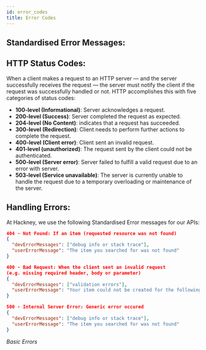 ```yaml
---
id: error_codes
title: Error Codes
---
```


##  Standardised Error Messages:

##  HTTP Status Codes:

When a client makes a request to an HTTP server — and the server successfully receives the request — the server must notify the client if the request was successfully handled or not. HTTP accomplishes this with five categories of status codes:
- **100-level (Informational)**: Server acknowledges a request.
- **200-level (Success)**: Server completed the request as expected.
- **204-level (No Content)**: indicates that a request has succeeded.
- **300-level (Redirection)**: Client needs to perform further actions to complete the request.
- **400-level (Client error)**: Client sent an invalid request.
- **401-level (unauthorized)**: The request sent by the client could not be authenticated.
- **500-level (Server error)**: Server failed to fulfill a valid request due to an error with server.
- **503-level (Service unavailable)**: The server is currently unable to handle the request due to a temporary overloading or maintenance of the server.

##  Handling Errors:

At Hackney, we use the following Standardised Error messages for our APIs:

```json
404 - Not Found: If an item (requested resource was not found)
{
  "devErrorMessages": ["debug info or stack trace"],
  "userErrorMessage": "The item you searched for was not found"
}

400 - Bad Request: When the client sent an invalid request
(e.g. missing required header, body or parameter)
{
  "devErrorMessages": ["validation errors"],
  "userErrorMessage": "Your item could not be created for the following reasons..."
}

500 - Internal Server Error: Generic error occured
{
  "devErrorMessages": ["debug info or stack trace"],
  "userErrorMessage": "The item you searched for was not found"
}
```
_Basic Errors_
